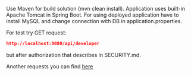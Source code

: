 Use Maven for build solution (mvn clean install). Application uses built-in Apache Tomcat in Spring Boot. For using deployed application have to install MySQL and change connection with DB in application.properties.
 
For test try GET request:
```json
http://localhost:8080/api/developer
```
but after authorization that describes in SECURITY.md.

Another requests you can find [here](https://github.com/AlexKazanovskiy/task-management-system/tree/master/atms/src/main/java/com/atms/controller) 
